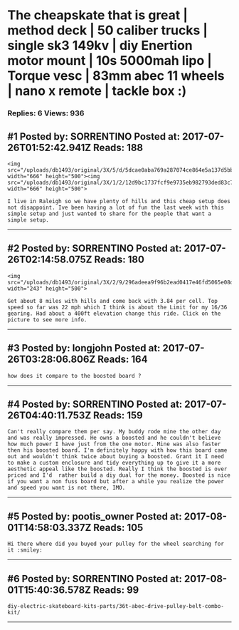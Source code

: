 # The cheapskate that is great &#124; method deck &#124; 50 caliber trucks &#124; single sk3 149kv &#124; diy Enertion motor mount &#124; 10s 5000mah lipo &#124; Torque vesc &#124; 83mm abec 11 wheels &#124; nano x remote &#124; tackle box :)

### Replies: 6 Views: 936

## \#1 Posted by: SORRENTINO Posted at: 2017-07-26T01:52:42.941Z Reads: 188

```
<img src="/uploads/db1493/original/3X/5/d/5dcae0aba769a287074ce864e5a137d5bb45aabb.jpg" width="666" height="500"><img src="/uploads/db1493/original/3X/1/2/12d9bc1737fcf9e9735eb982793ded83c7abd7a4.jpeg" width="666" height="500">

I live in Raleigh so we have plenty of hills and this cheap setup does not disappoint. Ive been having a lot of fun the last week with this simple setup and just wanted to share for the people that want a simple setup.
```

---
## \#2 Posted by: SORRENTINO Posted at: 2017-07-26T02:14:58.075Z Reads: 180

```
<img src="/uploads/db1493/original/3X/2/9/296adeea9f96b2ead0417e46fd5065e08d887556.jpg" width="243" height="500">

Get about 8 miles with hills and come back with 3.84 per cell. Top speed so far was 22 mph which I think is about the Limit for my 16/36 gearing. Had about a 400ft elevation change this ride. Click on the picture to see more info.
```

---
## \#3 Posted by: longjohn Posted at: 2017-07-26T03:28:06.806Z Reads: 164

```
how does it compare to the boosted board ?
```

---
## \#4 Posted by: SORRENTINO Posted at: 2017-07-26T04:40:11.753Z Reads: 159

```
Can't really compare them per say. My buddy rode mine the other day and was really impressed. He owns a boosted and he couldn't believe how much power I have just from the one motor. Mine was also faster then his boosted board. I'm definitely happy with how this board came out and wouldn't think twice about buying a boosted. Grant it I need to make a custom enclosure and tidy everything up to give it a more aesthetic appeal like the boosted. Really I think the boosted is over priced and I'd  rather build a diy dual for the money. Boosted is nice if you want a non fuss board but after a while you realize the power and speed you want is not there, IMO.
```

---
## \#5 Posted by: pootis_owner Posted at: 2017-08-01T14:58:03.337Z Reads: 105

```
Hi there where did you buyed your pulley for the wheel searching for it :smiley:
```

---
## \#6 Posted by: SORRENTINO Posted at: 2017-08-01T15:40:36.578Z Reads: 99

```
diy-electric-skateboard-kits-parts/36t-abec-drive-pulley-belt-combo-kit/
```

---
